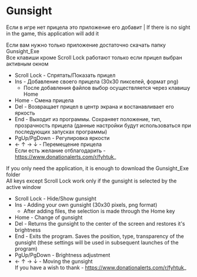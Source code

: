 # Gunsight
Если в игре нет прицела это приложение его добавит | If there is no sight in the game, this application will add it

Если вам нужно только приложение достаточно скачать папку Gunsight_Exe  
Все клавиши кроме Scroll Lock работают только если прицел выбран активным окном  

- Scroll Lock - Спрятать/Показать прицел  
- Ins - Добавление своего прицела (30x30 пикселей, формат png)
   - После добавления файлов выбор осуществляется через клавишу Home  
- Home - Смена прицела  
- Del - Возвращает прицел в центр экрана и востанавливает его яркость  
- End - Выходит из программы. Сохраняет положение, тип, прозрачность прицела (данные настройки будут использоваться при последующих запусках программы)  
- PgUp/PgDown - Регулировка яркости  
- ← ↑ → ↓ - Перемещение прицела    
Если есть желание отблагодарить - https://www.donationalerts.com/r/fyhtuk_
  
If you only need the application, it is enough to download the Gunsight_Exe folder  
All keys except Scroll Lock work only if the gunsight is selected by the active window

- Scroll Lock - Hide/Show gunsight
- Ins - Adding your own gunsight (30x30 pixels, png format)
  - After adding files, the selection is made through the Home key
- Home - Change of gunsight
- Del - Returns the gunsight to the center of the screen and restores it's brightness
- End - Exits the program. Saves the position, type, transparency of the gunsight (these settings will be used in subsequent launches of the program)
- PgUp/PgDown - Brightness adjustment
- ← ↑ → ↓ - Moving the gunsight  
If you have a wish to thank - https://www.donationalerts.com/r/fyhtuk_
